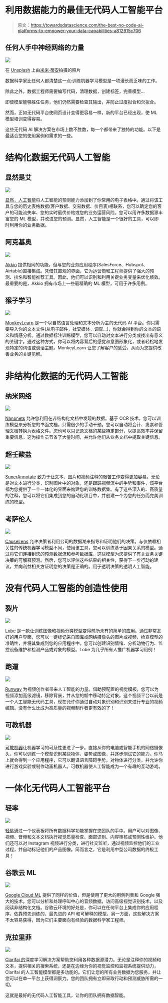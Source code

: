 # 利用数据能力的最佳无代码人工智能平台

> 原文：<https://towardsdatascience.com/the-best-no-code-ai-platforms-to-empower-your-data-capabilities-a812915c706>

## 任何人手中神经网络的力量

![](img/d478daf7d2441816c818e8a5e3a3fa0a.png)

在 [Unsplash](https://unsplash.com/s/photos/ai-business?utm_source=unsplash&utm_medium=referral&utm_content=creditCopyText) 上由[米米·蒂安](https://unsplash.com/@mimithian?utm_source=unsplash&utm_medium=referral&utm_content=creditCopyText)拍摄的照片

数据科学家比任何人都清楚这一点:训练机器学习模型是一项漫长而乏味的工作。

除此之外，数据工程师需要编写代码，清理数据，创建标签，完善模型…

即使模型能够胜任任务，他们仍然需要检查其输出，并防止过度拟合和欠拟合。

然而，正如无代码平台使网页设计变得更容易一样，新的平台已经出现，使 ML 模型培训变得容易。

这些无代码 AI 解决方案在市场上数不胜数，每一个都带来了独特的功能。以下是最适合您的使用案例和需求的一些。

# 结构化数据无代码人工智能

## 显然是艾

![](img/afb5661dfbbe93cbf512f4e745f0c49b.png)

[显然，人工智能](https://www.obviously.ai)将人工智能的预测能力添加到了你常用的电子表格中。通过将该工具与您的历史表格数据(客户数据、交易数据、价目表)相联系，您可以确定您的客户的可能流失率、您的实时最优价格或您的业务运营风险。您可以用许多数据源丰富您的 ML 模型，并改进您的预测。显然，人工智能是一个很好的工具，可以即时利用你的业务数据。

## 阿克基奥

![](img/68679b6791573195c4d49552b76cb765.png)

[Akkio](https://www.akkio.com) 提供相同的功能，但与您的业务应用程序(SalesForce、Hubspot、Airtable)直接集成。凭借其直观的界面，它为运营商和工程师提供了强大的预测、排名和智能推荐工具。因此，他们可以识别和利用关键业务变量来优化绩效。最重要的是，Akkio 拥有市场上一些最精确的 ML 模型，可用于许多用例。

## 猴子学习

![](img/37ace8251f37f0fddd4b39f258af4864.png)

[MonkeyLearn](https://monkeylearn.com) 是一个以自然语言处理和文本分析为主的无代码 AI 平台。你只需要导入你的文本文件(从电子邮件，社交媒体，调查…)，你就会得到你的文本的语义和情感分析。通过数据标注训练模型，您可以自动对文本进行分类或找出有意义的关键字。通过这种方式，你可以将内容背后的感觉和意图形象化，或者轻松地发现特定的词语或谈话主题。MonkeyLearn 让您了解客户的感受，从而为您提供改善业务的关键见解。

# 非结构化数据的无代码人工智能

## 纳米网络

![](img/7aa98bdb4d0463446c16ad16d07563ea.png)

[Nanonets](https://nanonets.com) 允许您利用在非结构化文档中发现的数据。基于 OCR 技术，您可以训练模型来分析您的书面文档，只需很少的手动干预。您可以自动将会计、发票和管理文档转换为表格文件。您也可以只记录文档的某些特定部分，以提高效率并保留重要信息。这为操作员节省了大量时间，并允许他们从业务文档中提取关键信息。

## 超壬酸盐

![](img/27db1a7f95953771848c5921c517c61f.png)

[SuperAnnotate](https://www.superannotate.com) 致力于让文本、图片和视频注释的艰苦工作变得更加容易。无论是对文本进行分类，识别图片中的对象，还是跟踪视频流中的手势和事件，该平台都为您提供了一个一体化的界面来构建您的训练数据集。有了这些深入的、高质量的注释，您可以将它们集成到您的自动化项目中，并创建一个为您的任务而完美训练的模型。

## 考萨伦人

![](img/395c49a69ed0a1564c6b9221fe4536c7.png)

[CauseLens](https://www.causalens.com) 允许决策者利用公司的数据湖来指导和证明他们的决策。与仅依赖相关性的传统机器学习模型不同，使用该工具，您可以训练基于因果关系的模型。通过将它们连接到您的预测数据流和参考数据库，这些模型为您提供了有关业务关键决策的可解释预测。然后，您可以评估这些结果的相关性，获得下一步行动的建议，并向利益相关方证明您的决策是正确的。用于透明决策的透明人工智能。

# 没有代码人工智能的创造性使用

## 裂片

![](img/84ad6184440f89001f0fab622b0dd246.png)

[Lobe](https://www.lobe.ai) 是一款让训练图像和视频分类模型变得前所未有的简单的应用。通过非常友好的用户界面，您可以一键标记来自图库或网络摄像头的图片或视频，检查模型的准确性，并将其集成到您的应用程序中。您可以创建识别情绪、分析动物行为、监控设备维护和检测产品或对象的模型。Lobe 为几乎所有人推广机器学习用例！

## 跑道

![](img/23207d19f0efee5ae3fbb084c1e0dcdf.png)

[Runway](https://runwayml.com) 为视频创作者带来人工智能的力量。借助预配置的视觉模板，您可以为视频添加高级滤镜，移除背景，并从您的帧中移动特定对象。这个视频平台以前是一个人工智能无代码工具，现在允许你通过自动对象识别和识别来进行专业的视频编辑。没有什么比成为高质量的视频制作者更有效的了！

## 可教机器

![](img/250fe89dd27852f19366303645d4821b.png)

[可教机器](https://teachablemachine.withgoogle.com)让机器学习的可及性更进了一步。直接从你的电脑或智能手机的网络摄像头，你可以训练一个模型识别某些物体，姿势或图像，并逐步测试它的能力。你马上就会得到一个应用程序，它可以翻译语言障碍手势，对物体进行分类，并允许你进行游戏实验或制作动画机器人。可教机器使人工智能成为一个有趣的互动游戏。

# 一体化无代码人工智能平台

## 轻率

![](img/6d8166692003b265231c7fc41b67e51e.png)

[轻佻](https://levity.ai)通过一个仪表板将所有数据科学功能掌握在您团队的手中。用户可以对图像、视频、音频和文本文档执行视觉质量检查、面部识别、内容审核或预测性维护。他们还可以对 Instagram 视频进行分类，进行社交监听，通过视频监控他们的工业过程，并自动标记他们的产品图像。简而言之，它是利用中型公司数据的终极工具！

## 谷歌云 ML

![](img/c06fb0546d9929e26ada60971b0c54b7.png)

[Google Cloud ML](https://cloud.google.com/solutions/ai) 提供了同样的价值，但是使用了更大的用例列表和 Google 强大的技术。您可以分析和处理呼叫中心的音频数据，访问高级视觉识别技术，以及阅读非结构化文档。谷歌云环境的好处是，你可以在任何平台上集成你的应用程序，依靠预先训练的、最先进的 API 和可解释的模型。另一方面，这些解决方案不太容易获得，因为它们主要面向有经验的数据科学家工程师。

## 克拉里菲

![](img/94385c844e9ad45a882a11a2d1e356b0.png)

[Clarifai 的](https://www.clarifai.com)深度学习解决方案帮助您利用各种数据源潜力。无论是注释你的视频和文本，提供相关的搜索系统，还是在边缘为你的视觉监控和监视系统提供动力，Clarifai 的人工智能模型都是多功能的。它们让您的所有业务数据为您服务，并让您可以在单一平台上获得洞察力。您的团队拥有立即采取行动和预测威胁所需的一切。

这就是最好的无代码人工智能工具，让你的团队拥有数据智能。